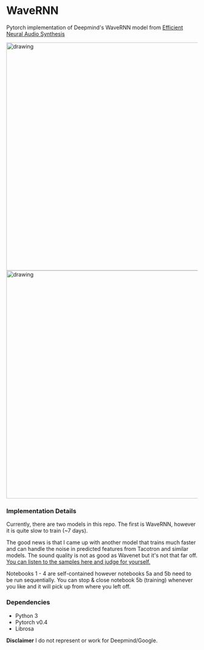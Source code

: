 # WaveRNN

Pytorch implementation of Deepmind's WaveRNN model from [Efficient Neural Audio Synthesis](https://arxiv.org/abs/1802.08435v1)

<img src="https://raw.githubusercontent.com/fatchord/WaveRNN/master/assets/WaveRNN.png" alt="drawing" width="600px"/>
<img src="https://raw.githubusercontent.com/fatchord/WaveRNN/master/assets/wavernn_alt_model_hrz2.png" alt="drawing" width="600px"/>

### Implementation Details
Currently, there are two models in this repo. The first is WaveRNN, however it is quite slow to train (~7 days).

The good news is that I came up with another model that trains much faster and can handle the noise in predicted features from Tacotron and similar models. The sound quality is not as good as Wavenet but it's not that far off. [You can listen to the samples here and judge for yourself.](https://fatchord.github.io/model_outputs/)

Notebooks 1 - 4 are self-contained however notebooks 5a and 5b need to be run sequentially. You can stop & close notebook 5b (training) whenever you like and it will pick up from where you left off.


### Dependencies
* Python 3
* Pytorch v0.4
* Librosa

**Disclaimer** I do not represent or work for Deepmind/Google.
